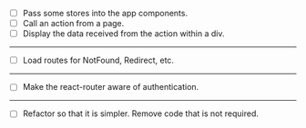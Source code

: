 - [ ] Pass some stores into the app components.
- [ ] Call an action from a page.
- [ ] Display the data received from the action within a div.

_______________________

- [ ] Load routes for NotFound, Redirect, etc.

_______________________

- [ ] Make the react-router aware of authentication.

_______________________

- [ ] Refactor so that it is simpler. Remove code that is not required.
